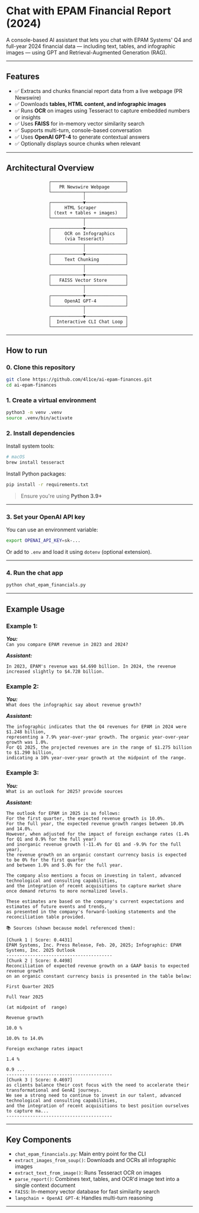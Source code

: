 
# Chat with EPAM Financial Report (2024)

A console-based AI assistant that lets you chat with EPAM Systems' Q4 and full-year 2024 financial data — including text, tables, and infographic images — using GPT and Retrieval-Augmented Generation (RAG).

---

## Features

- ✅ Extracts and chunks financial report data from a live webpage (PR Newswire)
- ✅ Downloads **tables, HTML content, and infographic images**
- ✅ Runs **OCR** on images using Tesseract to capture embedded numbers or insights
- ✅ Uses **FAISS** for in-memory vector similarity search
- ✅ Supports multi-turn, console-based conversation
- ✅ Uses **OpenAI GPT-4** to generate contextual answers
- ✅ Optionally displays source chunks when relevant

---

## Architectural Overview

```
                ┌────────────────────────────┐
                │   PR Newswire Webpage      │
                └────────────┬───────────────┘
                             │
                ┌────────────▼───────────────┐
                │     HTML Scraper           │
                │ (text + tables + images)   │
                └────────────┬───────────────┘
                             │
                ┌────────────▼───────────────┐
                │     OCR on Infographics    │
                │     (via Tesseract)        │
                └────────────┬───────────────┘
                             │
                ┌────────────▼───────────────┐
                │     Text Chunking          │
                └────────────┬───────────────┘
                             │
                ┌────────────▼───────────────┐
                │   FAISS Vector Store       │
                └────────────┬───────────────┘
                             │
                ┌────────────▼───────────────┐
                │     OpenAI GPT-4           │
                └────────────┬───────────────┘
                             │
                ┌────────────▼───────────────┐
                │  Interactive CLI Chat Loop │
                └────────────────────────────┘
```

---

## How to run

### 0. Clone this repository

```bash
git clone https://github.com/4l1ce/ai-epam-finances.git
cd ai-epam-finances
```

### 1. Create a virtual environment
```bash
python3 -m venv .venv
source .venv/bin/activate
```

### 2. Install dependencies

Install system tools:

```bash
# macOS
brew install tesseract
```

Install Python packages:

```bash
pip install -r requirements.txt
```

> Ensure you're using **Python 3.9+**

---

### 3. Set your OpenAI API key

You can use an environment variable:

```bash
export OPENAI_API_KEY=sk-...
```

Or add to `.env` and load it using `dotenv` (optional extension).

---

### 4. Run the chat app

```bash
python chat_epam_financials.py
```

---

## Example Usage

### Example 1:
***You:***  
`Can you compare EPAM revenue in 2023 and 2024?`

***Assistant:***  
```
In 2023, EPAM's revenue was $4.690 billion. In 2024, the revenue increased slightly to $4.728 billion.
```

### Example 2:
***You:***  
`What does the infographic say about revenue growth?`

***Assistant:***  
```
The infographic indicates that the Q4 revenues for EPAM in 2024 were $1.248 billion, 
representing a 7.9% year-over-year growth. The organic year-over-year growth was 1.0%. 
For Q1 2025, the projected revenues are in the range of $1.275 billion to $1.290 billion, 
indicating a 10% year-over-year growth at the midpoint of the range.
```

### Example 3:
***You:***  
`What is an outlook for 2025? provide sources`

***Assistant:***  
```
The outlook for EPAM in 2025 is as follows: 
For the first quarter, the expected revenue growth is 10.0%. 
For the full year, the expected revenue growth ranges between 10.0% and 14.0%. 
However, when adjusted for the impact of foreign exchange rates (1.4% for Q1 and 0.9% for the full year) 
and inorganic revenue growth (-11.4% for Q1 and -9.9% for the full year), 
the revenue growth on an organic constant currency basis is expected to be 0% for the first quarter 
and between 1.0% and 5.0% for the full year. 

The company also mentions a focus on investing in talent, advanced technological and consulting capabilities, 
and the integration of recent acquisitions to capture market share once demand returns to more normalized levels. 

These estimates are based on the company's current expectations and estimates of future events and trends,
as presented in the company's forward-looking statements and the reconciliation table provided.

📚 Sources (shown because model referenced them):

[Chunk 1 | Score: 0.4431]
EPAM Systems, Inc. Press Release, Feb. 20, 2025; Infographic: EPAM Systems, Inc. 2025 Outlook
----------------------------------------
[Chunk 2 | Score: 0.4498]
Reconciliation of expected revenue growth on a GAAP basis to expected revenue growth
on an organic constant currency basis is presented in the table below:

First Quarter 2025

Full Year 2025

(at midpoint of  range)

Revenue growth

10.0 %

10.0% to 14.0%

Foreign exchange rates impact

1.4 %

0.9 ...
----------------------------------------
[Chunk 3 | Score: 0.4697]
as clients balance their cost focus with the need to accelerate their transformational and GenAI journeys.
We see a strong need to continue to invest in our talent, advanced technological and consulting capabilities,
and the integration of recent acquisitions to best position ourselves to capture ma...
----------------------------------------
```
---

## Key Components

- `chat_epam_financials.py`: Main entry point for the CLI
- `extract_images_from_soup()`: Downloads and OCRs all infographic images
- `extract_text_from_image()`: Runs Tesseract OCR on images
- `parse_report()`: Combines text, tables, and OCR'd image text into a single context document
- `FAISS`: In-memory vector database for fast similarity search
- `langchain + OpenAI GPT-4`: Handles multi-turn reasoning

---
